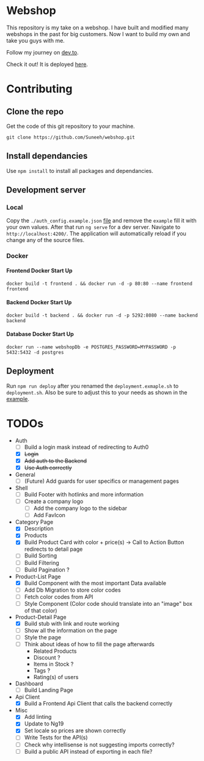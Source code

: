 # Webshop

This repository is my take on a webshop. I have built and modified many webshops in the past for big customers. Now I want to build my own and take you guys with me.

Follow my journey on [dev.to](https://dev.to/suneeh).

Check it out! It is deployed [here](https://shop.suneeh.de/).

# Contributing

## Clone the repo

Get the code of this git repository to your machine.

`git clone https://github.com/Suneeh/webshop.git`

## Install dependancies

Use `npm install` to install all packages and dependancies.

## Development server

### Local

Copy the `./auth_config.example.json` [file](https://github.com/Suneeh/webshop/blob/main/frontend/auth_config.example.json) and remove the `example` fill it with your own values. After that run `ng serve` for a dev server. Navigate to `http://localhost:4200/`. The application will automatically reload if you change any of the source files.

### Docker

#### Frontend Docker Start Up

`docker build -t frontend . && docker run -d -p 80:80 --name frontend frontend`

#### Backend Docker Start Up

`docker build -t backend . && docker run -d -p 5292:8080 --name backend backend`

#### Database Docker Start Up

`docker run --name webshopDb -e POSTGRES_PASSWORD=MYPASSWORD -p 5432:5432 -d postgres`

## Deployment

Run `npm run deploy` after you renamed the `deployment.exmaple.sh` to `deployment.sh`. Also be sure to adjust this to your needs as shown in the [example](https://github.com/Suneeh/webshop/blob/main/deploy.example.sh).

# TODOs

- Auth
  - [ ] Build a login mask instead of redirecting to Auth0
  - [x] ~~Login~~
  - [x] ~~Add auth to the Backend~~
  - [x] ~~Use Auth correctly~~
- General
  - [ ] (Future) Add guards for user specifics or management pages
- Shell
  - [ ] Build Footer with hotlinks and more information
  - [ ] Create a company logo
    - [ ] Add the company logo to the sidebar
    - [ ] Add FavIcon
- Category Page
  - [x] Description
  - [x] Products
  - [x] Build Product Card with color + price(s) -> Call to Action Button redirects to detail page
  - [ ] Build Sorting
  - [ ] Build Filtering
  - [ ] Build Pagination ?
- Product-List Page
  - [x] Build Component with the most important Data available
  - [ ] Add Db Migration to store color codes
  - [ ] Fetch color codes from API
  - [ ] Style Component (Color code should translate into an "image" box of that color)
- Product-Detail Page
  - [x] Build stub with link and route working
  - [ ] Show all the information on the page
  - [ ] Style the page
  - [ ] Think about ideas of how to fill the page afterwards
    - Related Products
    - Discount ?
    - Items in Stock ?
    - Tags ?
    - Rating(s) of users
- Dashboard
  - [ ] Build Landing Page
- Api Client
  - [x] Build a Frontend Api Client that calls the backend correctly
- Misc
  - [x] Add linting
  - [x] Update to Ng19
  - [x] Set locale so prices are shown correctly
  - [ ] Write Tests for the API(s)
  - [ ] Check why intellisense is not suggesting imports correctly?
  - [ ] Build a public API instead of exporting in each file?
